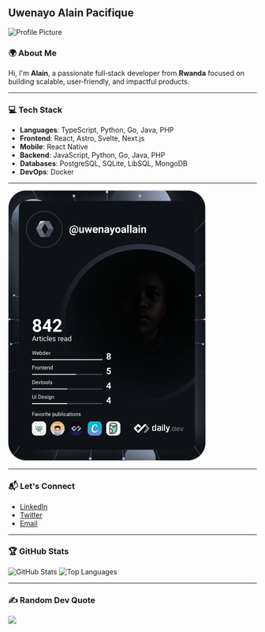 ## Uwenayo Alain Pacifique

![Profile Picture](https://avatars.githubusercontent.com/u/66881609?v=4)

### 🌍 About Me
Hi, I'm **Alain**, a passionate full‑stack developer from **Rwanda** focused on building scalable, user‑friendly, and impactful products.

---

### 💻 Tech Stack
- **Languages**: TypeScript, Python, Go, Java, PHP
- **Frontend**: React, Astro, Svelte, Next.js
- **Mobile**: React Native
- **Backend**: JavaScript, Python, Go, Java, PHP
- **Databases**: PostgreSQL, SQLite, LibSQL, MongoDB
- **DevOps**: Docker

---

<a href="https://app.daily.dev/uwenayoallain">
  <img src="https://github.com/uwenayoallain/uwenayoallain/blob/main/devcard.svg" width="400" alt="Alain's Dev Card"/>
</a>

---

### 📬 Let's Connect
- [LinkedIn](https://www.linkedin.com/in/uwenayoallain)
- [Twitter](https://twitter.com/uwenayoallain)
- [Email](mailto:uwenayoallain@gmail.com)

---

### 🏆 GitHub Stats
![GitHub Stats](https://github-readme-stats.vercel.app/api?username=uwenayoallain&show_icons=true&theme=dark)
![Top Languages](https://github-readme-stats.vercel.app/api/top-langs/?username=uwenayoallain&layout=compact&theme=dark)

---

### ✍️ Random Dev Quote
![](https://quotes-github-readme.vercel.app/api?type=horizontal&theme=dark)
